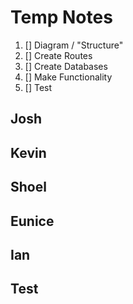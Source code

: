 # Temp Notes

1. [] Diagram / "Structure"
2. [] Create Routes
3. [] Create Databases
4. [] Make Functionality
5. [] Test

## Josh

## Kevin

## Shoel

## Eunice

## Ian

## Test